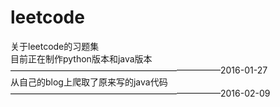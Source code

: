 # leetcode
关于leetcode的习题集<br/>
目前正在制作python版本和java版本<br/>
————————————————————————2016-01-27<br/>
从自己的blog上爬取了原来写的java代码<br/>
————————————————————————2016-02-09
